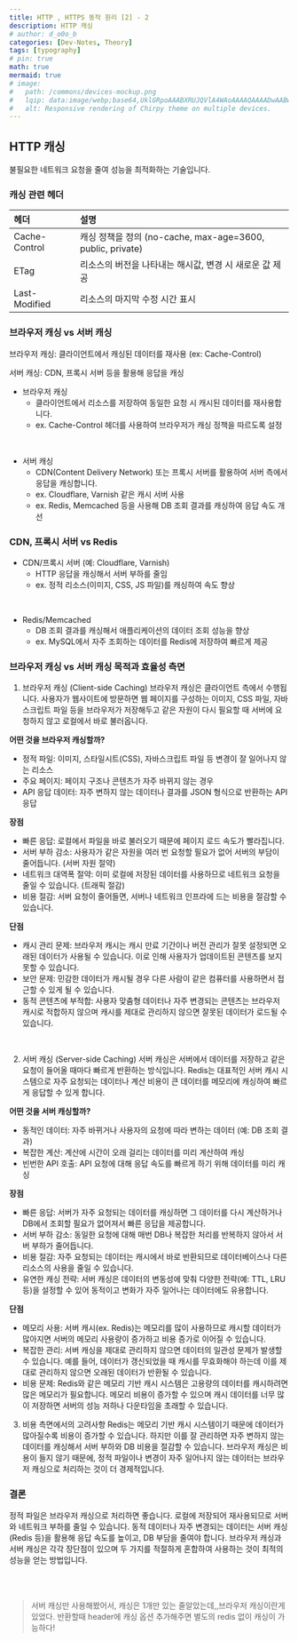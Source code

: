 ```yaml
---
title: HTTP , HTTPS 동작 원리 [2] - 2
description: HTTP 캐싱
# author: d_o0o_b
categories: [Dev-Notes, Theory]
tags: [typography]
# pin: true
math: true
mermaid: true
# image:
#   path: /commons/devices-mockup.png
#   lqip: data:image/webp;base64,UklGRpoAAABXRUJQVlA4WAoAAAAQAAAADwAABwAAQUxQSDIAAAARL0AmbZurmr57yyIiqE8oiG0bejIYEQTgqiDA9vqnsUSI6H+oAERp2HZ65qP/VIAWAFZQOCBCAAAA8AEAnQEqEAAIAAVAfCWkAALp8sF8rgRgAP7o9FDvMCkMde9PK7euH5M1m6VWoDXf2FkP3BqV0ZYbO6NA/VFIAAAA
#   alt: Responsive rendering of Chirpy theme on multiple devices.
---
```


## HTTP 캐싱
불필요한 네트워크 요청을 줄여 성능을 최적화하는 기술입니다.

### 캐싱 관련 헤더

| 헤더    | 설명 |
| :--------------------------- |:---------------------------|
| Cache-Control  | 캐싱 정책을 정의 (no-cache, max-age=3600, public, private) | 
| ETag | 리소스의 버전을 나타내는 해시값, 변경 시 새로운 값 제공 | 
| Last-Modified  | 리소스의 마지막 수정 시간 표시 | 

### 브라우저 캐싱 vs 서버 캐싱

브라우저 캐싱: 클라이언트에서 캐싱된 데이터를 재사용 (ex: Cache-Control)

서버 캐싱: CDN, 프록시 서버 등을 활용해 응답을 캐싱

- 브라우저 캐싱 
    - 클라이언트에서 리소스를 저장하여 동일한 요청 시 캐시된 데이터를 재사용합니다.
    - ex. Cache-Control 헤더를 사용하여 브라우저가 캐싱 정책을 따르도록 설정

<br/>

- 서버 캐싱
    - CDN(Content Delivery Network) 또는 프록시 서버를 활용하여 서버 측에서 응답을 캐싱합니다.
    - ex. Cloudflare, Varnish 같은 캐시 서버 사용
    - ex. Redis, Memcached 등을 사용해 DB 조회 결과를 캐싱하여 응답 속도 개선

### CDN, 프록시 서버 vs Redis
- CDN/프록시 서버 (예: Cloudflare, Varnish)
    - HTTP 응답을 캐싱해서 서버 부하를 줄임
    - ex. 정적 리소스(이미지, CSS, JS 파일)를 캐싱하여 속도 향상

<br/>

- Redis/Memcached
    - DB 조회 결과를 캐싱해서 애플리케이션의 데이터 조회 성능을 향상
    - ex. MySQL에서 자주 조회하는 데이터를 Redis에 저장하여 빠르게 제공

### 브라우저 캐싱 vs 서버 캐싱 목적과 효율성 측면
1. 브라우저 캐싱 (Client-side Caching)
브라우저 캐싱은 클라이언트 측에서 수행됩니다. 사용자가 웹사이트에 방문하면 웹 페이지를 구성하는 이미지, CSS 파일, 자바스크립트 파일 등을 브라우저가 저장해두고 같은 자원이 다시 필요할 때 서버에 요청하지 않고 로컬에서 바로 불러옵니다.

**어떤 것을 브라우저 캐싱할까?**
- 정적 파일: 이미지, 스타일시트(CSS), 자바스크립트 파일 등 변경이 잘 일어나지 않는 리소스
- 주요 페이지: 페이지 구조나 콘텐츠가 자주 바뀌지 않는 경우
- API 응답 데이터: 자주 변하지 않는 데이터나 결과를 JSON 형식으로 반환하는 API 응답

**장점**
- 빠른 응답: 로컬에서 파일을 바로 불러오기 때문에 페이지 로드 속도가 빨라집니다.
- 서버 부하 감소: 사용자가 같은 자원을 여러 번 요청할 필요가 없어 서버의 부담이 줄어듭니다. (서버 자원 절약)
- 네트워크 대역폭 절약: 이미 로컬에 저장된 데이터를 사용하므로 네트워크 요청을 줄일 수 있습니다. (트래픽 절감)
- 비용 절감: 서버 요청이 줄어들면, 서버나 네트워크 인프라에 드는 비용을 절감할 수 있습니다.

**단점**
- 캐시 관리 문제: 브라우저 캐시는 캐시 만료 기간이나 버전 관리가 잘못 설정되면 오래된 데이터가 사용될 수 있습니다. 이로 인해 사용자가 업데이트된 콘텐츠를 보지 못할 수 있습니다.
- 보안 문제: 민감한 데이터가 캐시될 경우 다른 사람이 같은 컴퓨터를 사용하면서 접근할 수 있게 될 수 있습니다.
- 동적 콘텐츠에 부적합: 사용자 맞춤형 데이터나 자주 변경되는 콘텐츠는 브라우저 캐시로 적합하지 않으며 캐시를 제대로 관리하지 않으면 잘못된 데이터가 로드될 수 있습니다.

<br/>

2. 서버 캐싱 (Server-side Caching)
서버 캐싱은 서버에서 데이터를 저장하고 같은 요청이 들어올 때마다 빠르게 반환하는 방식입니다. Redis는 대표적인 서버 캐시 시스템으로 자주 요청되는 데이터나 계산 비용이 큰 데이터를 메모리에 캐싱하여 빠르게 응답할 수 있게 합니다.

**어떤 것을 서버 캐싱할까?**
- 동적인 데이터: 자주 바뀌거나 사용자의 요청에 따라 변하는 데이터 (예: DB 조회 결과)
- 복잡한 계산: 계산에 시간이 오래 걸리는 데이터를 미리 계산하여 캐싱
- 빈번한 API 호출: API 요청에 대해 응답 속도를 빠르게 하기 위해 데이터를 미리 캐싱

**장점**
- 빠른 응답: 서버가 자주 요청되는 데이터를 캐싱하면 그 데이터를 다시 계산하거나 DB에서 조회할 필요가 없어져서 빠른 응답을 제공합니다.
- 서버 부하 감소: 동일한 요청에 대해 매번 DB나 복잡한 처리를 반복하지 않아서 서버 부하가 줄어듭니다.
- 비용 절감: 자주 요청되는 데이터는 캐시에서 바로 반환되므로 데이터베이스나 다른 리소스의 사용을 줄일 수 있습니다.
- 유연한 캐싱 전략: 서버 캐싱은 데이터의 변동성에 맞춰 다양한 전략(예: TTL, LRU 등)을 설정할 수 있어 동적이고 변화가 자주 일어나는 데이터에도 유용합니다.

**단점**
- 메모리 사용: 서버 캐시(ex. Redis)는 메모리를 많이 사용하므로 캐시할 데이터가 많아지면 서버의 메모리 사용량이 증가하고 비용 증가로 이어질 수 있습니다.
- 복잡한 관리: 서버 캐싱을 제대로 관리하지 않으면 데이터의 일관성 문제가 발생할 수 있습니다. 예를 들어, 데이터가 갱신되었을 때 캐시를 무효화해야 하는데 이를 제대로 관리하지 않으면 오래된 데이터가 반환될 수 있습니다.
- 비용 문제: Redis와 같은 메모리 기반 캐시 시스템은 고용량의 데이터를 캐시하려면 많은 메모리가 필요합니다. 메모리 비용이 증가할 수 있으며 캐시 데이터를 너무 많이 저장하면 서버의 성능 저하나 다운타임을 초래할 수 있습니다.


3. 비용 측면에서의 고려사항
Redis는 메모리 기반 캐시 시스템이기 때문에 데이터가 많아질수록 비용이 증가할 수 있습니다. 하지만 이를 잘 관리하면 자주 변하지 않는 데이터를 캐싱해서 서버 부하와 DB 비용을 절감할 수 있습니다.
브라우저 캐싱은 비용이 들지 않기 때문에, 정적 파일이나 변경이 자주 일어나지 않는 데이터는 브라우저 캐싱으로 처리하는 것이 더 경제적입니다.


### 결론
정적 파일은 브라우저 캐싱으로 처리하면 좋습니다. 로컬에 저장되어 재사용되므로 서버와 네트워크 부하를 줄일 수 있습니다.
동적 데이터나 자주 변경되는 데이터는 서버 캐싱 (Redis 등)을 활용해 응답 속도를 높이고, DB 부담을 줄여야 합니다.
브라우저 캐싱과 서버 캐싱은 각각 장단점이 있으며 두 가지를 적절하게 혼합하여 사용하는 것이 최적의 성능을 얻는 방법입니다.

<br/><br/>

> 서버 캐싱만 사용해봤어서, 캐싱은 1개만 있는 줄알았는데,,브라우저 캐싱이란게 있었다. 반환할때 header에 캐싱 옵션 추가해주면 별도의 redis 없이 캐싱이 가능하다! 

